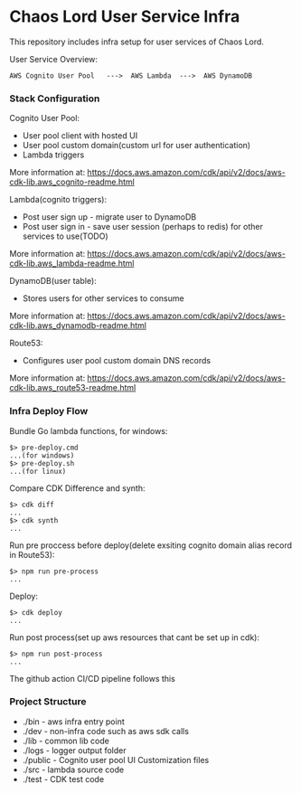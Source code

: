 # Chaos Lord User Service Infra
This repository includes infra setup for user services of Chaos Lord. 

User Service Overview:

    AWS Cognito User Pool   --->  AWS Lambda  --->  AWS DynamoDB

### Stack Configuration
Cognito User Pool:
- User pool client with hosted UI
- User pool custom domain(custom url for user authentication)
- Lambda triggers

More information at: https://docs.aws.amazon.com/cdk/api/v2/docs/aws-cdk-lib.aws_cognito-readme.html

Lambda(cognito triggers):
- Post user sign up - migrate user to DynamoDB
- Post user sign in - save user session (perhaps to redis) for other services to use(TODO)

More information at: https://docs.aws.amazon.com/cdk/api/v2/docs/aws-cdk-lib.aws_lambda-readme.html

DynamoDB(user table):
- Stores users for other services to consume

More information at: https://docs.aws.amazon.com/cdk/api/v2/docs/aws-cdk-lib.aws_dynamodb-readme.html

Route53:
- Configures user pool custom domain DNS records

More information at: https://docs.aws.amazon.com/cdk/api/v2/docs/aws-cdk-lib.aws_route53-readme.html

### Infra Deploy Flow
Bundle Go lambda functions, for windows:

    $> pre-deploy.cmd
    ...(for windows)
    $> pre-deploy.sh
    ...(for linux)
  
Compare CDK Difference and synth:

    $> cdk diff
    ...
    $> cdk synth
    ...

Run pre proccess before deploy(delete exsiting cognito domain alias record in Route53):

    $> npm run pre-process
    ...
    
Deploy:

    $> cdk deploy
    ...

Run post process(set up aws resources that cant be set up in cdk):

    $> npm run post-process
    ...

The github action CI/CD pipeline follows this

### Project Structure
- ./bin - aws infra entry point
- ./dev - non-infra code such as aws sdk calls
- ./lib - common lib code
- ./logs - logger output folder
- ./public - Cognito user pool UI Customization files
- ./src - lambda source code
- ./test - CDK test code
